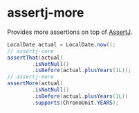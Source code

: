 # assertj-more

Provides more assertions on top of [AssertJ](https://github.com/assertj/assertj-core).

```java
LocalDate actual = LocalDate.now();
// assertj-core
assertThat(actual)
        .isNotNull()
        .isBefore(actual.plusYears(1L));
// assertj-more
assertMore(actual)
        .isNotNull()
        .isBefore(actual.plusYears(1L))
        .supports(ChronoUnit.YEARS);
```
